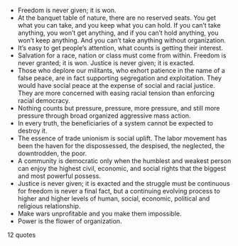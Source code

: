  - Freedom is never given; it is won.
 - At the banquet table of nature, there are no reserved seats. You get what you can take, and you keep what you can hold. If you can’t take anything, you won’t get anything, and if you can’t hold anything, you won’t keep anything. And you can’t take anything without organization.
 - It’s easy to get people’s attention, what counts is getting their interest.
 - Salvation for a race, nation or class must come from within. Freedom is never granted; it is won. Justice is never given; it is exacted.
 - Those who deplore our militants, who exhort patience in the name of a false peace, are in fact supporting segregation and exploitation. They would have social peace at the expense of social and racial justice. They are more concerned with easing racial tension than enforcing racial democracy.
 - Nothing counts but pressure, pressure, more pressure, and still more pressure through broad organized aggressive mass action.
 - In every truth, the beneficiaries of a system cannot be expected to destroy it.
 - The essence of trade unionism is social uplift. The labor movement has been the haven for the dispossessed, the despised, the neglected, the downtrodden, the poor.
 - A community is democratic only when the humblest and weakest person can enjoy the highest civil, economic, and social rights that the biggest and most powerful possess.
 - Justice is never given; it is exacted and the struggle must be continuous for freedom is never a final fact, but a continuing evolving process to higher and higher levels of human, social, economic, political and religious relationship.
 - Make wars unprofitable and you make them impossible.
 - Power is the flower of organization.

12 quotes